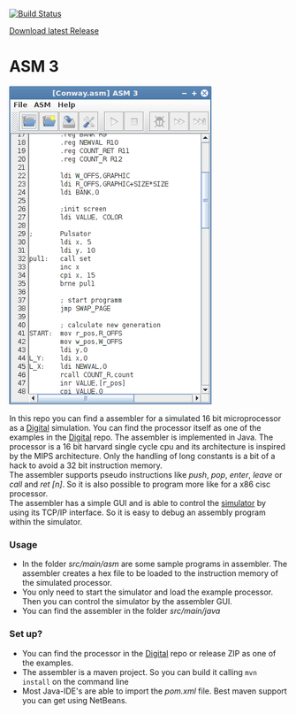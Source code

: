 [![Build Status](https://travis-ci.org/hneemann/Assembler.svg?branch=master)](https://travis-ci.org/hneemann/Assembler)

[Download latest Release](https://github.com/hneemann/Assembler/releases/latest)

# ASM 3 #

![screnshot](screenshot.png)

In this repo you can find a assembler for a simulated 16 bit microprocessor as a [Digital](https://github.com/hneemann/Digital/) 
simulation. You can find the processor itself as one of the examples in the [Digital](https://github.com/hneemann/Digital/) repo.
The assembler is implemented in Java. 
The processor is a 16 bit harvard single cycle cpu and its architecture is inspired by the MIPS architecture.
Only the handling of long constants is a bit of a hack to avoid a 32 bit instruction memory.   
The assembler supports pseudo instructions like *push*, *pop*, *enter*, *leave* or *call* and *ret [n]*. 
So it is also possible to program more like for a x86 cisc processor.  
The assembler has a simple GUI and is able to control the [simulator](https://github.com/hneemann/Digital/) by using its TCP/IP 
interface. So it is easy to debug an assembly program within the simulator. 

### Usage ###

* In the folder *src/main/asm* are some sample programs in assembler. 
  The assembler creates a hex file to be loaded to the instruction memory of the simulated processor.
* You only need to start the simulator and load the example processor. Then you can control the simulator 
  by the assembler GUI.
* You can find the assembler in the folder *src/main/java*

### Set up? ###

* You can find the processor in the [Digital](https://github.com/hneemann/Digital/) repo or release ZIP as one of the examples.
* The assembler is a maven project. So you can build it calling `mvn install` on the command line
* Most Java-IDE's are able to import the *pom.xml* file. Best maven support you can get using NetBeans.

